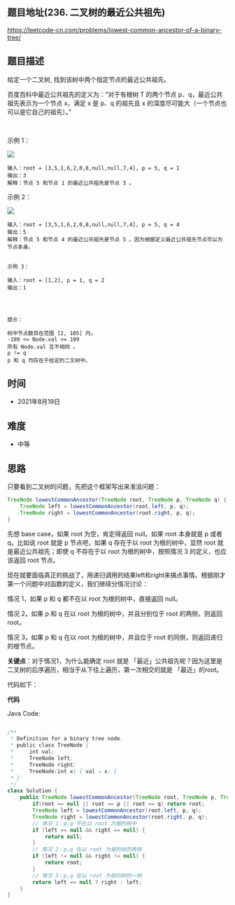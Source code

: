 
## 题目地址(236. 二叉树的最近公共祖先)

https://leetcode-cn.com/problems/lowest-common-ancestor-of-a-binary-tree/

## 题目描述

给定一个二叉树, 找到该树中两个指定节点的最近公共祖先。

百度百科中最近公共祖先的定义为：“对于有根树 T 的两个节点 p、q，最近公共祖先表示为一个节点 x，满足 x 是 p、q 的祖先且 x 的深度尽可能大（一个节点也可以是它自己的祖先）。”

 

示例 1：

![](https://assets.leetcode.com/uploads/2018/12/14/binarytree.png)

```
输入：root = [3,5,1,6,2,0,8,null,null,7,4], p = 5, q = 1
输出：3
解释：节点 5 和节点 1 的最近公共祖先是节点 3 。
```

示例 2：

![](https://assets.leetcode.com/uploads/2018/12/14/binarytree.png)
```
输入：root = [3,5,1,6,2,0,8,null,null,7,4], p = 5, q = 4
输出：5
解释：节点 5 和节点 4 的最近公共祖先是节点 5 。因为根据定义最近公共祖先节点可以为节点本身。


示例 3：

输入：root = [1,2], p = 1, q = 2
输出：1


 

提示：

树中节点数目在范围 [2, 105] 内。
-109 <= Node.val <= 109
所有 Node.val 互不相同 。
p != q
p 和 q 均存在于给定的二叉树中。
```

## 时间

- 2021年8月19日

## 难度

- 中等

## 思路

只要看到二叉树的问题，先把这个框架写出来准没问题：
```java
TreeNode lowestCommonAncestor(TreeNode root, TreeNode p, TreeNode q) {
    TreeNode left = lowestCommonAncestor(root.left, p, q);
    TreeNode right = lowestCommonAncestor(root.right, p, q);
}
```

先想 base case，如果 root 为空，肯定得返回 null。如果 root 本身就是 p 或者 q，比如说 root 就是 p 节点吧，如果 q 存在于以 root 为根的树中，显然 root 就是最近公共祖先；即使 q 不存在于以 root 为根的树中，按照情况 3 的定义，也应该返回 root 节点。

现在就要面临真正的挑战了，用递归调用的结果left和right来搞点事情。根据刚才第一个问题中对函数的定义，我们继续分情况讨论：

情况 1，如果 p 和 q 都不在以 root 为根的树中，直接返回 null。

情况 2，如果 p 和 q 在以 root 为根的树中，并且分别位于 root 的两侧，则返回 root。

情况 3，如果 p 和 q 在以 root 为根的树中，并且位于 root 的同侧，则返回递归的根节点。

**关键点**：对于情况1，为什么能确定 root 就是 「最近」公共祖先呢？因为这里是二叉树的后序遍历，相当于从下往上遍历，第一次相交的就是  「最近」的root。

代码如下：


**代码**

Java Code:

```java

/**
 * Definition for a binary tree node.
 * public class TreeNode {
 *     int val;
 *     TreeNode left;
 *     TreeNode right;
 *     TreeNode(int x) { val = x; }
 * }
 */
class Solution {
    public TreeNode lowestCommonAncestor(TreeNode root, TreeNode p, TreeNode q) {
        if(root == null || root == p || root == q) return root;
        TreeNode left = lowestCommonAncestor(root.left, p, q);
        TreeNode right = lowestCommonAncestor(root.right, p, q);
        // 情况 1：p,q 不在以 root 为根的树中
        if (left == null && right == null) {
            return null;
        }
        // 情况 2：p,q 在以 root 为根的树的两侧
        if (left != null && right != null) {
            return root;
        }
        // 情况 3：p,q 在以 root 为根的树的一侧
        return left == null ? right : left;
    }
}

```


